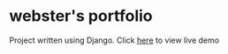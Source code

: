 # webster's portfolio
Project written using Django. Click [here](http://webster.pythonanywhere.com/) to view live demo



